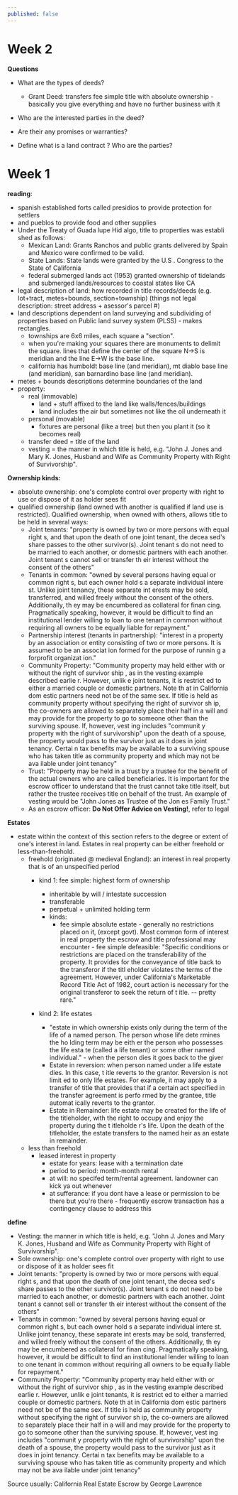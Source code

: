 ```yaml
---
published: false
---
```

# Week 2

**Questions**
- What are the types of deeds?
	- Grant Deed: transfers fee simple title with absolute ownership - basically you give everything and have no further business with it

- Who are the interested parties in the deed?
- Are their any promises or warranties? 
- Define what is a land contract ? Who are the parties?



# Week 1

**reading**:
- spanish established forts called presidios to provide protection for settlers
- and pueblos to provide food and other supplies
- Under the Treaty of Guada lupe Hid algo, title to properties was establi shed as
follows:
	- Mexican Land:  Grants Ranchos and public grants delivered by Spain and Mexico were confirmed to be valid.
	- State Lands: State lands were granted by the U.S . Congress to the State of
California
	- federal submerged lands act (1953) granted ownership of tidelands and submerged lands/resources to coastal states like CA
- legal description of land: how recorded in title records/deeds (e.g. lot+tract, metes+bounds, section+township) (things not legal description: street address + asessor's parcel #)
- land descriptions dependent on land surveying and subdividing of properties based on Public land survey system (PLSS) - makes rectangles.	
	- townships are 6x6 miles, each square a "section".
	- when you're making your squares there are monuments to delimit the square. lines that define the center of the square N->S is meridian and the line E->W is the base line.
    - california has humboldt base line (and meridian), mt diablo base line  (and meridian), san barnardino base line  (and meridian). 
- metes + bounds descriptions determine boundaries of the land
- property:
	- real (immovable)
    	- land + stuff affixed to the land like walls/fences/buildings
        - land includes the air but sometimes not like the oil underneath it
    - personal (movable)
    	- fixtures are personal (like a tree) but then you plant it (so it becomes real)
    - transfer deed = title of the land
    - vesting = the manner in which title is held, e.g. "John J. Jones and Mary K. Jones, Husband and Wife as Community Property with Right of Survivorship".


**Ownership kinds:**
  - absolute ownership: one's complete control over property with right to use or dispose of it as holder sees fit
  - qualified ownership (land owned with another is qualified if land use is restricted). Qualified ownership, when owned with others, allows title to be held in several ways:
  	- Joint tenants: "property is owned by two or more persons with equal right s, and that upon the death of one joint tenant, the decea sed's share passes to the other survivor(s). Joint tenant s do not need to be married to each another, or domestic partners with each another. Joint tenant s cannot sell or transfer th eir interest without the consent of the others"
    - Tenants in common: "owned by several persons having equal or common right s, but each owner hold s a separate individual intere st. Unlike joint tenancy, these separate int erests may be sold, transferred, and willed freely without the consent of the others. Additionally, th ey may be encumbered as collateral for finan cing. Pragmatically speaking, however, it would be difficult to find an institutional lender willing to loan to one tenant in common without requiring all owners to be equally liable for repayment."
    - Partnership interest (tenants in partnership): "interest in a property by an association or entity consisting of two or more persons. It is assumed to be an associat ion formed for the purpose of runnin g a forprofit organizat ion."
    - Community Property: "Community property may held either with or without the right of survivor ship , as in the vesting example described earlie r. However, unlik e joint tenants, it is restrict ed to either a married couple or domestic partners. Note th at in California dom estic partners need not be of the same sex. If title is held as community property without specifying the right of survivor sh ip, the co-owners are allowed to separately place their half in a will and may provide for the property to go to someone other than the surviving spouse. If, however, vest ing includes "communit y property with the right of survivorship" upon the death of a spouse, the property would pass to the survivor just as it does in joint tenancy. Certai n tax benefits may be available to a surviving spouse who has taken title as community property and which may not be ava ilable under joint tenancy"
    - Trust: "Property may be held in a trust by a trustee for the benefit of the actual owners who are called beneficiaries. It is important for the escrow officer to understand that the trust cannot take title itself, but rather the trustee receives title on behalf of the trust. An example of vesting would be "John Jones as Trustee of the Jon es Family Trust."
    - As an escrow officer: **Do Not Offer Advice on Vesting!**, refer to legal 

**Estates**
- estate within the context of this section refers to the degree or
extent of one's interest in land. Estates in real property can be either freehold or
less-than-freehold.
	- freehold (originated @ medieval England): an interest in real property that is of an
unspecified period
		- kind 1: fee simple: highest form of ownership
        	- inheritable by will / intestate succession
            - transferable
            - perpetual + unlimited holding term
            - kinds:
            	- fee simple absolute estate - generally no restrictions placed on it, (except govt).  Most common form of interest in real property the escrow and title professional may encounter		- fee simple defeasible: "Specific conditions or restrictions are placed on the transferability of the property. It provides for the conveyance of title back to the transferor if the titl eholder violates the terms of the agreement. However, under California's Marketable Record Title Act of 1982, court action is necessary for the original transferor to seek the return of t itle. -- pretty rare."
            
        - kind 2: life estates
        	- "estate in which ownership exists only during the term of the life of a named person. The person whose life dete rmines the ho lding term may be eith er the person who possesses the life esta te (called a life tenant) or some other named individual." - when the person dies it goes back to the giver
            - Estate in reversion: when person named under a life estate dies. In this case, t itle reverts to the grantor. Reversion is not limit ed to only life estates. For example, it may apply to a transfer of title that provides that if a certain act specified in the transfer agreement is perfo rmed by the grantee, title automat ically reverts to the grantor.
            - Estate in Remainder: life estate may be created for the life of the titleholder, with the right to occupy and enjoy the property during the t itleholde r's life. Upon the death of the titleholder, the estate transfers to the named heir as an estate in remainder.
	- less than freehold
    	- leased interest in property
        	- estate for years: lease with a termination date
            - period to period: month-month rental
            - at will: no specifed term/rental agreement. landowner can kick ya out whenever
            - at sufferance: if you dont have a lease or permission to be there but you're there - frequently escrow transaction has a contingency clause to address this


**define**
- Vesting: the manner in which title is held, e.g. "John J. Jones and Mary K. Jones, Husband and Wife as Community Property with Right of Survivorship".
- Sole ownership:  one's complete control over property with right to use or dispose of it as holder sees fit 
- Joint tenants: "property is owned by two or more persons with equal right s, and that upon the death of one joint tenant, the decea sed's share passes to the other survivor(s). Joint tenant s do not need to be married to each another, or domestic partners with each another. Joint tenant s cannot sell or transfer th eir interest without the consent of the others"
- Tenants in common: "owned by several persons having equal or common right s, but each owner hold s a separate individual intere st. Unlike joint tenancy, these separate int erests may be sold, transferred, and willed freely without the consent of the others. Additionally, th ey may be encumbered as collateral for finan cing. Pragmatically speaking, however, it would be difficult to find an institutional lender willing to loan to one tenant in common without requiring all owners to be equally liable for repayment."
- Community Property: "Community property may held either with or without the right of survivor ship , as in the vesting example described earlie r. However, unlik e joint tenants, it is restrict ed to either a married couple or domestic partners. Note th at in California dom estic partners need not be of the same sex. If title is held as community property without specifying the right of survivor sh ip, the co-owners are allowed to separately place their half in a will and may provide for the property to go to someone other than the surviving spouse. If, however, vest ing includes "communit y property with the right of survivorship" upon the death of a spouse, the property would pass to the survivor just as it does in joint tenancy. Certai n tax benefits may be available to a surviving spouse who has taken title as community property and which may not be ava ilable under joint tenancy"




Source usually: California Real Estate Escrow by George Lawrence
